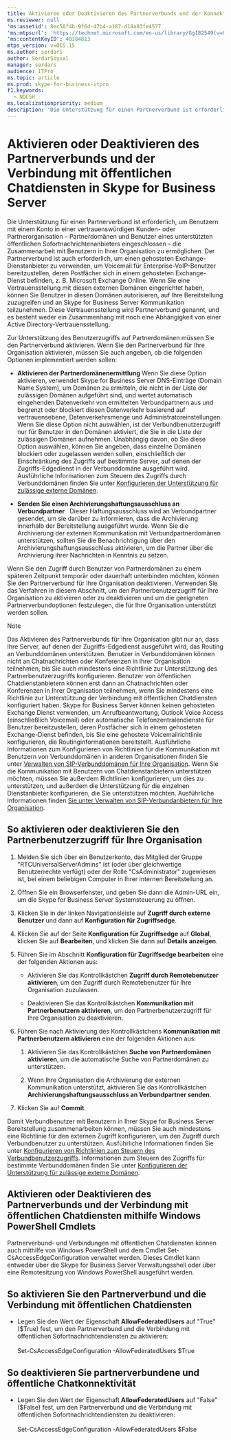 ```yaml
---
title: Aktivieren oder Deaktivieren des Partnerverbunds und der Konnektivität mit öffentlichen Chatdiensten
ms.reviewer: null
'ms:assetid': 8ec58f4b-9f6d-47b4-a187-d18a83fe4577
'ms:mtpsurl': 'https://technet.microsoft.com/en-us/library/Gg182549(v=OCS.15)'
'ms:contentKeyID': 48184813
mtps_version: v=OCS.15
ms.author: serdars
author: SerdarSoysal
manager: serdars
audience: ITPro
ms.topic: article
ms.prod: skype-for-business-itpro
f1.keywords:
  - NOCSH
ms.localizationpriority: medium
description: 'Die Unterstützung für einen Partnerverbund ist erforderlich, um Benutzern mit einem Konto in einer vertrauenswürdigen Kunden- oder Partnerorganisation – Partnerdomänen und Benutzer eines unterstützten öffentlichen Sofortnachrichtenanbieters eingeschlossen – die Zusammenarbeit mit Benutzern in Ihrer Organisation zu ermöglichen.'
---
```



# <a name="enable-or-disable-federation-and-public-im-connectivity-in-skype-for-business-server"></a>Aktivieren oder Deaktivieren des Partnerverbunds und der Verbindung mit öffentlichen Chatdiensten in Skype for Business Server

Die Unterstützung für einen Partnerverbund ist erforderlich, um Benutzern mit einem Konto in einer vertrauenswürdigen Kunden- oder Partnerorganisation – Partnerdomänen und Benutzer eines unterstützten öffentlichen Sofortnachrichtenanbieters eingeschlossen – die Zusammenarbeit mit Benutzern in Ihrer Organisation zu ermöglichen. Der Partnerverbund ist auch erforderlich, um einen gehosteten Exchange-Dienstanbieter zu verwenden, um Voicemail für Enterprise-VoIP-Benutzer bereitzustellen, deren Postfächer sich in einem gehosteten Exchange-Dienst befinden, z. B. Microsoft Exchange Online. Wenn Sie eine Vertrauensstellung mit diesen externen Domänen eingerichtet haben, können Sie Benutzer in diesen Domänen autorisieren, auf Ihre Bereitstellung zuzugreifen und an Skype for Business Server Kommunikation teilzunehmen. Diese Vertrauensstellung wird Partnerverbund genannt, und es besteht weder ein Zusammenhang mit noch eine Abhängigkeit von einer Active Directory-Vertrauensstellung.

Zur Unterstützung des Benutzerzugriffs auf Partnerdomänen müssen Sie den Partnerverbund aktivieren. Wenn Sie den Partnerverbund für Ihre Organisation aktivieren, müssen Sie auch angeben, ob die folgenden Optionen implementiert werden sollen:

  - **Aktivieren der Partnerdomänenermittlung**   Wenn Sie diese Option aktivieren, verwendet Skype for Business Server DNS-Einträge (Domain Name System), um Domänen zu ermitteln, die nicht in der Liste der zulässigen Domänen aufgeführt sind, und wertet automatisch eingehenden Datenverkehr von ermittelten Verbundpartnern aus und begrenzt oder blockiert diesen Datenverkehr basierend auf vertrauensebene, Datenverkehrsmenge und Administratoreinstellungen. Wenn Sie diese Option nicht auswählen, ist der Verbundbenutzerzugriff nur für Benutzer in den Domänen aktiviert, die Sie in die Liste der zulässigen Domänen aufnehmen. Unabhängig davon, ob Sie diese Option auswählen, können Sie angeben, dass einzelne Domänen blockiert oder zugelassen werden sollen, einschließlich der Einschränkung des Zugriffs auf bestimmte Server, auf denen der Zugriffs-Edgedienst in der Verbunddomäne ausgeführt wird. Ausführliche Informationen zum Steuern des Zugriffs durch Verbunddomänen finden Sie unter [Konfigurieren der Unterstützung für zulässige externe Domänen](../sip-domains/manage-sip-federated-domains-for-your-organization.md#configure-support-for-allowed-external-domains-in-skype-for-business-server).

  - **Senden Sie einen Archivierungshaftungsausschluss an Verbundpartner**   Dieser Haftungsausschluss wird an Verbundpartner gesendet, um sie darüber zu informieren, dass die Archivierung innerhalb der Bereitstellung ausgeführt wurde. Wenn Sie die Archivierung der externen Kommunikation mit Verbundpartnerdomänen unterstützen, sollten Sie die Benachrichtigung über den Archivierungshaftungsausschluss aktivieren, um die Partner über die Archivierung ihrer Nachrichten in Kenntnis zu setzen.

Wenn Sie den Zugriff durch Benutzer von Partnerdomänen zu einem späteren Zeitpunkt temporär oder dauerhaft unterbinden möchten, können Sie den Partnerverbund für Ihre Organisation deaktivieren. Verwenden Sie das Verfahren in diesem Abschnitt, um den Partnerbenutzerzugriff für Ihre Organisation zu aktivieren oder zu deaktivieren und um die geeigneten Partnerverbundoptionen festzulegen, die für Ihre Organisation unterstützt werden sollen.

> [!NOTE]  
> Das Aktivieren des Partnerverbunds für Ihre Organisation gibt nur an, dass Ihre Server, auf denen der Zugriffs-Edgedienst ausgeführt wird, das Routing an Verbunddomänen unterstützen. Benutzer in Verbunddomänen können nicht an Chatnachrichten oder Konferenzen in Ihrer Organisation teilnehmen, bis Sie auch mindestens eine Richtlinie zur Unterstützung des Partnerbenutzerzugriffs konfigurieren. Benutzer von öffentlichen Chatdienstanbietern können erst dann an Chatnachrichten oder Konferenzen in Ihrer Organisation teilnehmen, wenn Sie mindestens eine Richtlinie zur Unterstützung der Verbindung mit öffentlichen Chatdiensten konfiguriert haben. Skype for Business Server können keinen gehosteten Exchange Dienst verwenden, um Anrufbeantwortung, Outlook Voice Access (einschließlich Voicemail) oder automatische Telefonzentralendienste für Benutzer bereitzustellen, deren Postfächer sich in einem gehosteten Exchange-Dienst befinden, bis Sie eine gehostete Voicemailrichtlinie konfigurieren, die Routinginformationen bereitstellt. Ausführliche Informationen zum Konfigurieren von Richtlinien für die Kommunikation mit Benutzern von Verbunddomänen in anderen Organisationen finden Sie unter [Verwalten von SIP-Verbunddomänen für Ihre Organisation](../sip-domains/manage-sip-federated-domains-for-your-organization.md). Wenn Sie die Kommunikation mit Benutzern von Chatdienstanbietern unterstützen möchten, müssen Sie außerdem Richtlinien konfigurieren, um dies zu unterstützen, und außerdem die Unterstützung für die einzelnen Dienstanbieter konfigurieren, die Sie unterstützen möchten. Ausführliche Informationen finden   [Sie unter Verwalten von SIP-Verbundanbietern für Ihre Organisation](../sip-providers/manage-sip-federated-providers-for-your-organization.md).


## <a name="to-enable-or-disable-federated-user-access-for-your-organization"></a>So aktivieren oder deaktivieren Sie den Partnerbenutzerzugriff für Ihre Organisation

1.  Melden Sie sich über ein Benutzerkonto, das Mitglied der Gruppe "RTCUniversalServerAdmins" ist (oder über gleichwertige Benutzerrechte verfügt) oder der Rolle "CsAdministrator" zugewiesen ist, bei einem beliebigen Computer in Ihrer internen Bereitstellung an.

2.  Öffnen Sie ein Browserfenster, und geben Sie dann die Admin-URL ein, um die Skype for Business Server Systemsteuerung zu öffnen. 

3.  Klicken Sie in der linken Navigationsleiste auf **Zugriff durch externe Benutzer** und dann auf **Konfiguration für Zugriffsedge**.

4.  Klicken Sie auf der Seite **Konfiguration für Zugriffsedge** auf **Global**, klicken Sie auf **Bearbeiten**, und klicken Sie dann auf **Details anzeigen**.

5.  Führen Sie im Abschnitt **Konfiguration für Zugriffsedge bearbeiten** eine der folgenden Aktionen aus:
    
      - Aktivieren Sie das Kontrollkästchen **Zugriff durch Remotebenutzer aktivieren**, um den Zugriff durch Remotebenutzer für Ihre Organisation zuzulassen.
    
      - Deaktivieren Sie das Kontrollkästchen **Kommunikation mit Partnerbenutzern aktivieren**, um den Partnerbenutzerzugriff für Ihre Organisation zu deaktivieren.

6.  Führen Sie nach Aktivierung des Kontrollkästchens **Kommunikation mit Partnerbenutzern aktivieren** eine der folgenden Aktionen aus:
    
    1.  Aktivieren Sie das Kontrollkästchen **Suche von Partnerdomänen aktivieren**, um die automatische Suche von Partnerdomänen zu unterstützen.
    
    2.  Wenn Ihre Organisation die Archivierung der externen Kommunikation unterstützt, aktivieren Sie das Kontrollkästchen **Archivierungshaftungsausschluss an Verbundpartner senden**.

7.  Klicken Sie auf **Commit**.

Damit Verbundbenutzer mit Benutzern in Ihrer Skype for Business Server Bereitstellung zusammenarbeiten können, müssen Sie auch mindestens eine Richtlinie für den externen Zugriff konfigurieren, um den Zugriff durch Verbundbenutzer zu unterstützen. Ausführliche Informationen finden Sie unter [Konfigurieren von Richtlinien zum Steuern des Verbundbenutzerzugriffs](../external-access-policies/configure-policies-to-control-federated-user-access.md). Informationen zum Steuern des Zugriffs für bestimmte Verbunddomänen finden Sie unter [Konfigurieren der Unterstützung für zulässige externe Domänen](../sip-domains/manage-sip-federated-domains-for-your-organization.md#configure-support-for-allowed-external-domains-in-skype-for-business-server).


## <a name="enabling-or-disabling-federation-and-public-im-connectivity-by-using-windows-powershell-cmdlets"></a>Aktivieren oder Deaktivieren des Partnerverbunds und der Verbindung mit öffentlichen Chatdiensten mithilfe Windows PowerShell Cmdlets

Partnerverbund- und Verbindungen mit öffentlichen Chatdiensten können auch mithilfe von Windows PowerShell und dem Cmdlet Set-CsAccessEdgeConfiguration verwaltet werden. Dieses Cmdlet kann entweder über die Skype for Business Server Verwaltungsshell oder über eine Remotesitzung von Windows PowerShell ausgeführt werden. 

## <a name="to-enable-federation-and-public-im-connectivity"></a>So aktivieren Sie den Partnerverbund und die Verbindung mit öffentlichen Chatdiensten

  - Legen Sie den Wert der Eigenschaft **AllowFederatedUsers** auf "True" ($True) fest, um den Partnerverbund und die Verbindung mit öffentlichen Sofortnachrichtendiensten zu aktivieren:<br/><br/>Set-CsAccessEdgeConfiguration -AllowFederatedUsers $True



## <a name="to-disable-federation-and-public-im-connectivity"></a>So deaktivieren Sie partnerverbundene und öffentliche Chatkonnektivität

  - Legen Sie den Wert der Eigenschaft **AllowFederatedUsers** auf "False" ($False) fest, um den Partnerverbund und die Verbindung mit öffentlichen Sofortnachrichtendiensten zu deaktivieren:<br/><br/>Set-CsAccessEdgeConfiguration -AllowFederatedUsers $False

